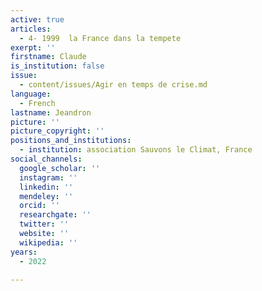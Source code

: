 ```yaml
---
active: true
articles:
  - 4- 1999  la France dans la tempete
exerpt: ''
firstname: Claude
is_institution: false
issue:
  - content/issues/Agir en temps de crise.md
language:
  - French
lastname: Jeandron
picture: ''
picture_copyright: ''
positions_and_institutions:
  - institution: association Sauvons le Climat, France
social_channels:
  google_scholar: ''
  instagram: ''
  linkedin: ''
  mendeley: ''
  orcid: ''
  researchgate: ''
  twitter: ''
  website: ''
  wikipedia: ''
years:
  - 2022

---
```

